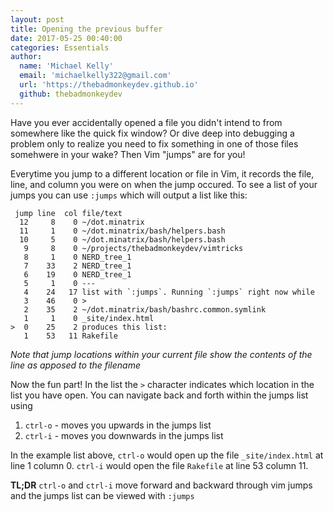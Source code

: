 ```yaml
---
layout: post
title: Opening the previous buffer
date: 2017-05-25 00:40:00
categories: Essentials
author:
  name: 'Michael Kelly'
  email: 'michaelkelly322@gmail.com'
  url: 'https://thebadmonkeydev.github.io'
  github: thebadmonkeydev
---
```


Have you ever accidentally opened a file you didn't intend to from
somewhere like the quick fix window? Or dive deep into debugging a
problem only to realize you need to fix something in one of those files
somehwere in your wake? Then Vim "jumps" are for you!

Everytime you jump to a different location or file in Vim, it records
the file, line, and column you were on when the jump occured. To see
a list of your jumps you can use `:jumps` which will output a list like
this:

```
 jump line  col file/text
  12     8    0 ~/dot.minatrix
  11     1    0 ~/dot.minatrix/bash/helpers.bash
  10     5    0 ~/dot.minatrix/bash/helpers.bash
   9     8    0 ~/projects/thebadmonkeydev/vimtricks
   8     1    0 NERD_tree_1
   7    33    2 NERD_tree_1
   6    19    0 NERD_tree_1
   5     1    0 ---
   4    24   17 list with `:jumps`. Running `:jumps` right now while
   3    46    0 >
   2    35    2 ~/dot.minatrix/bash/bashrc.common.symlink
   1     1    0 _site/index.html
>  0    25    2 produces this list:
   1    53   11 Rakefile
```
_Note that jump locations within your current file show the contents of
the line as apposed to the filename_

Now the fun part! In the list the `>` character indicates which location
in the list you have open. You can navigate back and forth within the jumps list
using

1. `ctrl-o` - moves you upwards in the jumps list
2. `ctrl-i` - moves you downwards in the jumps list

In the example list above, `ctrl-o` would open up the file
`_site/index.html` at line 1 column 0. `ctrl-i` would open the file
`Rakefile` at line 53 column 11.

**TL;DR** `ctrl-o` and `ctrl-i` move forward and backward through vim
jumps and the jumps list can be viewed with `:jumps`
